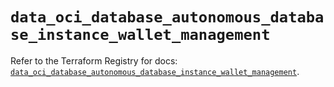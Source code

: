 # `data_oci_database_autonomous_database_instance_wallet_management`

Refer to the Terraform Registry for docs: [`data_oci_database_autonomous_database_instance_wallet_management`](https://registry.terraform.io/providers/oracle/oci/6.18.0/docs/data-sources/database_autonomous_database_instance_wallet_management).
